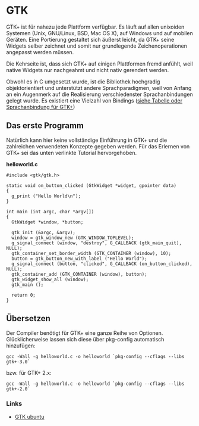 # GTK

GTK+ ist für nahezu jede Plattform verfügbar. Es läuft auf allen unixoiden Systemen (Unix, GNU/Linux, BSD, Mac OS X), auf Windows und auf mobilen Geräten. 
Eine Portierung gestaltet sich äußerst leicht, da GTK+ seine Widgets selber zeichnet und somit nur grundlegende Zeichenoperationen angepasst werden müssen. 

Die Kehrseite ist, dass sich GTK+ auf einigen Plattformen fremd anfühlt, weil native Widgets nur nachgeahmt und nicht nativ gerendert werden.

Obwohl es in C umgesetzt wurde, ist die Bibliothek hochgradig objektorientiert und unterstützt andere Sprachparadigmen, weil von Anfang an ein Augenmerk 
auf die Realisierung verschiedenster Sprachanbindungen gelegt wurde. Es existiert eine Vielzahl von Bindings ([siehe Tabelle oder Sprachanbindung für GTK+](https://en.wikipedia.org/wiki/List_of_language_bindings_for_GTK+))

## Das erste Programm

Natürlich kann hier keine vollständige Einführung in GTK+ und die zahlreichen verwendeten Konzepte gegeben werden. Für das Erlernen von GTK+ sei das unten verlinkte Tutorial hervorgehoben.

**helloworld.c**

```
#include <gtk/gtk.h>

static void on_button_clicked (GtkWidget *widget, gpointer data)
{
  g_print ("Hello World\n");
}

int main (int argc, char *argv[])
{
  GtkWidget *window, *button;
 
  gtk_init (&argc, &argv);
  window = gtk_window_new (GTK_WINDOW_TOPLEVEL);
  g_signal_connect (window, "destroy", G_CALLBACK (gtk_main_quit), NULL);
  gtk_container_set_border_width (GTK_CONTAINER (window), 10);
  button = gtk_button_new_with_label ("Hello World");
  g_signal_connect (button, "clicked", G_CALLBACK (on_button_clicked), NULL);
  gtk_container_add (GTK_CONTAINER (window), button);
  gtk_widget_show_all (window);
  gtk_main ();

  return 0;
}
```

## Übersetzen

Der Compiler benötigt für GTK+ eine ganze Reihe von Optionen. Glücklicherweise lassen sich diese über pkg-config automatisch hinzufügen:
```
gcc -Wall -g helloworld.c -o helloworld `pkg-config --cflags --libs gtk+-3.0` 
```
bzw. für GTK+ 2.x:
```
gcc -Wall -g helloworld.c -o helloworld `pkg-config --cflags --libs gtk+-2.0` 
```

### Links
+ [GTK ubuntu](https://wiki.ubuntuusers.de/GTK%2B/Programmierung/)
